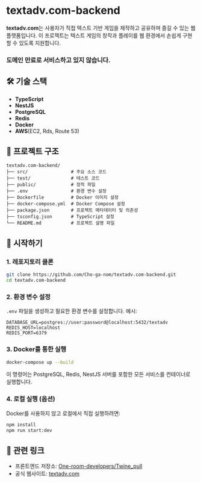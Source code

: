 # textadv.com-backend

**textadv.com**는 사용자가 직접 텍스트 기반 게임을 제작하고 공유하며 즐길 수 있는 웹 플랫폼입니다. 이 프로젝트는 텍스트 게임의 창작과 플레이를 웹 환경에서 손쉽게 구현할 수 있도록 지원합니다.

### 도메인 만료로 서비스하고 있지 않습니다.

## 🛠 기술 스택

* **TypeScript**
* **NestJS**
* **PostgreSQL**
* **Redis**
* **Docker**
* **AWS**(EC2, Rds, Route 53)

## 📁 프로젝트 구조

```
textadv.com-backend/
├── src/                # 주요 소스 코드
├── test/               # 테스트 코드
├── public/             # 정적 파일
├── .env                # 환경 변수 설정
├── Dockerfile          # Docker 이미지 설정
├── docker-compose.yml  # Docker Compose 설정
├── package.json        # 프로젝트 메타데이터 및 의존성
├── tsconfig.json       # TypeScript 설정
└── README.md           # 프로젝트 설명 파일
```



## 🚀 시작하기

### 1. 레포지토리 클론

```bash
git clone https://github.com/Cho-ga-nom/textadv.com-backend.git
cd textadv.com-backend
```



### 2. 환경 변수 설정

`.env` 파일을 생성하고 필요한 환경 변수를 설정합니다. 예시:

```env
DATABASE_URL=postgres://user:password@localhost:5432/textadv
REDIS_HOST=localhost
REDIS_PORT=6379
```



### 3. Docker를 통한 실행

```bash
docker-compose up --build
```



이 명령어는 PostgreSQL, Redis, NestJS 서버를 포함한 모든 서비스를 컨테이너로 실행합니다.

### 4. 로컬 실행 (옵션)

Docker를 사용하지 않고 로컬에서 직접 실행하려면:

```bash
npm install
npm run start:dev
```


## 🔗 관련 링크

* 프론트엔드 저장소: [One-room-developers/Twine\_pull](https://github.com/One-room-developers/Twine_pull)
* 공식 웹사이트: [textadv.com](https://textadv.com)
